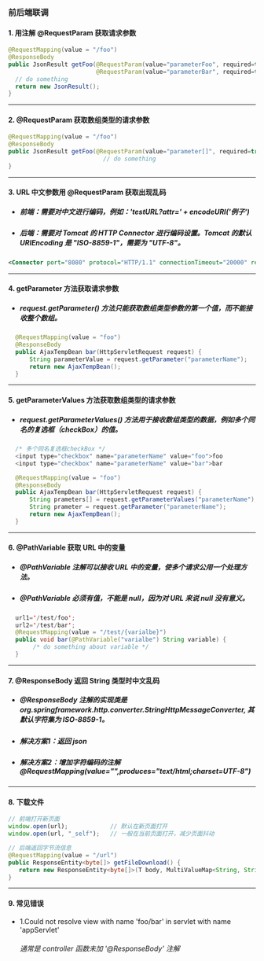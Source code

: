 ### 前后端联调

#### 1. 用注解 @RequestParam 获取请求参数
  ```java
  @RequestMapping(value = "/foo")
  @ResponseBody
  public JsonResult getFoo(@RequestParam(value="parameterFoo", required=true) String parameterFoo,
                           @RequestParam(value="parameterBar", required=true) Integer parameterBar) throws IOException {
    // do something
    return new JsonResult();
  }
  ```





---
#### 2. @RequestParam 获取数组类型的请求参数
  ```java
  @RequestMapping(value = "/foo")
  @ResponseBody
  public JsonResult getFoo(@RequestParam(value="parameter[]", required=true) List<String> parameter) throws IOException {
                             // do something
  }
  ```






---
#### 3. URL 中文参数用 @RequestParam 获取出现乱码
  - ##### 前端：需要对中文进行编码，例如：'testURL?attr=' + encodeURI('例子')
  - ##### 后端：需要对 Tomcat 的 HTTP Connector 进行编码设置。Tomcat 的默认 URIEncoding 是 "ISO-8859-1"，需要为 "UTF-8"。
  ```xml
  <Connector port="8080" protocol="HTTP/1.1" connectionTimeout="20000" redirectPort="8443" URIEncoding="UTF-8"/>
  ```







---
#### 4. getParameter 方法获取请求参数
  - ##### request.getParameter() 方法只能获取数组类型参数的第一个值，而不能接收整个数组。
  ```java
    @RequestMapping(value = "foo")
    @ResponseBody
    public AjaxTempBean bar(HttpServletRequest request) {
        String parameterValue = request.getParameter("parameterName");
        return new AjaxTempBean();
    }
  ```







---
#### 5. getParameterValues 方法获取数组类型的请求参数
  - ##### request.getParameterValues() 方法用于接收数组类型的数据，例如多个同名的复选框（checkBox）的值。
  ```java
    /* 多个同名复选框checkBox */
    <input type="checkbox" name="parameterName" value="foo">foo
    <input type="checkbox" name="parameterName" value="bar">bar

    @RequestMapping(value = "foo")
    @ResponseBody
    public AjaxTempBean bar(HttpServletRequest request) {
        String prameters[] = request.getParameterValues("parameterName");   ==> ["foo", "bar"]
        String prameter = request.getParameter("parameterName");            ==> "foo"
        return new AjaxTempBean();
    }
  ```



---
#### 6. @PathVariable 获取 URL 中的变量
- ##### @PathVariable 注解可以接收 URL 中的变量，使多个请求公用一个处理方法。
- ##### @PathVariable 必须有值，不能是 null，因为对 URL 来说 null 没有意义。
```java
  url1='/test/foo';
  url2='/test/bar';
  @RequestMapping(value = "/test/{varialbe}")
  public void bar(@PathVariable("varialbe") String variable) {
       /* do something about variable */
  }
```  





---
  #### 7. @ResponseBody 返回 String 类型时中文乱码
  - ##### @ResponseBody 注解的实现类是 org.springframework.http.converter.StringHttpMessageConverter, 其默认字符集为 ISO-8859-1。
  - ##### 解决方案1：返回 json
  - ##### 解决方案2：增加字符编码的注解 @RequestMapping(value="",produces="text/html;charset=UTF-8") 





---
#### 8. 下载文件
  ```javascript
  // 前端打开新页面
  window.open(url);            // 默认在新页面打开
  window.open(url, "_self");   // 一般在当前页面打开，减少页面抖动
  ```
  ```java
  // 后端返回字节流信息
  @RequestMapping(value = "/url")
  public ResponseEntity<byte[]> getFileDownload() {
     return new ResponseEntity<byte[]>(T body, MultiValueMap<String, String> headers, HttpStatus statusCode);
  }

  ```



---
#### 9. 常见错误

- 1.Could not resolve view with name 'foo/bar' in servlet with name 'appServlet'
  ###### 通常是 controller 函数未加 '@ResponseBody' 注解
